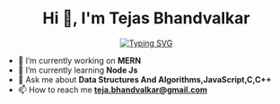 <h1 align="center">Hi 👋, I'm Tejas Bhandvalkar</h1>
<p align="center">
<!--   <a href="https://github.com/DenverCoder1/readme-typing-svg"><img src=""></a> -->
  <a href="https://git.io/typing-svg"><img src="https://readme-typing-svg.herokuapp.com?font=Fira+Code&duration=3000&pause=500&center=true&vCenter=true&width=435&lines=Web+Development;Data+Structures+%26+Algorithms+%7C+C+%7CC%2B%2B" alt="Typing SVG" /></a>
</p>

- 🔭 I’m currently working on **MERN**
- 🌱 I’m currently learning **Node Js**
- 💬 Ask me about **Data Structures And Algorithms,JavaScript,C,C++**
- 📫 How to reach me **teja.bhandvalkar@gmail.com**
